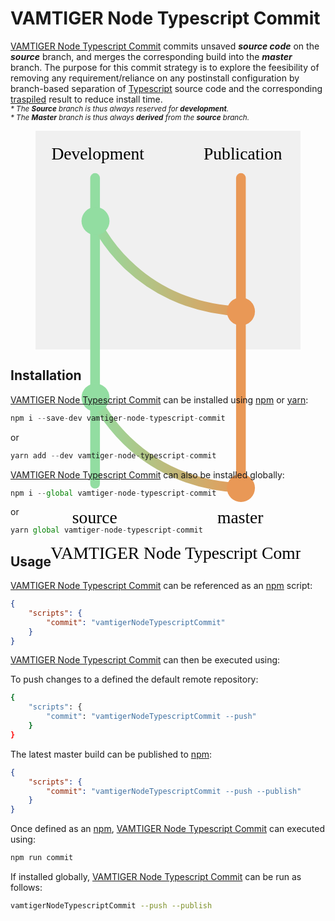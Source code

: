 # VAMTIGER Node Typescript Commit
[VAMTIGER Node Typescript Commit](https://github.com/vamtiger-project/vamtiger-node-typescript-commit) commits unsaved **_source code_** on the **_source_** branch, and merges the corresponding build into the **_master_** branch. The purpose for this commit strategy is to explore the feesibility of removing any requirement/reliance on any postinstall configuration by branch-based separation of [Typescript](https://www.typescriptlang.org/) source code and the corresponding [traspiled](https://www.stevefenton.co.uk/2012/11/compiling-vs-transpiling/) result to reduce install time.<br>
<sup>_* The **Source** branch is thus always reserved for **development**._</sup><br>
<sup>_* The **Master** branch is thus always **derived** from the **source** branch._</sup>
<figure style="height: 350px; background-color: rgb(240, 240, 240)">
    <img src="data:image/svg+xml;base64,PD94bWwgdmVyc2lvbj0iMS4wIiBlbmNvZGluZz0idXRmLTgiPz4KPCEtLSBHZW5lcmF0b3I6IEFk%0D%0Ab2JlIElsbHVzdHJhdG9yIDIxLjEuMCwgU1ZHIEV4cG9ydCBQbHVnLUluIC4gU1ZHIFZlcnNpb246%0D%0AIDYuMDAgQnVpbGQgMCkgIC0tPgo8c3ZnIHZlcnNpb249IjEuMSIgaWQ9InZhbXRpZ2VyLW5vZGUt%0D%0AdHlwZXNjcmlwdC1jb21taXQiCgkgeG1sbnM9Imh0dHA6Ly93d3cudzMub3JnLzIwMDAvc3ZnIiB4%0D%0AbWxuczp4bGluaz0iaHR0cDovL3d3dy53My5vcmcvMTk5OS94bGluayIgeD0iMHB4IiB5PSIwcHgi%0D%0AIHZpZXdCb3g9IjAgMCAyNDYgNDE0IgoJIHN0eWxlPSJlbmFibGUtYmFja2dyb3VuZDpuZXcgMCAw%0D%0AIDI0NiA0MTQ7IiB4bWw6c3BhY2U9InByZXNlcnZlIj4KPHN0eWxlIHR5cGU9InRleHQvY3NzIj4K%0D%0ACS5zdDB7Zm9udC1mYW1pbHk6J0Jhcmxvd1NlbWlDb25kZW5zZWQtUmVndWxhcic7fQoJLnN0MXtm%0D%0Ab250LXNpemU6MTZweDt9Cgkuc3Qye2ZpbGw6bm9uZTtzdHJva2U6I0U5OTg1NjtzdHJva2Utd2lk%0D%0AdGg6OTtzdHJva2UtbGluZWNhcDpyb3VuZDtzdHJva2UtbWl0ZXJsaW1pdDoxMDt9Cgkuc3Qze2Zp%0D%0AbGw6bm9uZTtzdHJva2U6IzkyRERBMTtzdHJva2Utd2lkdGg6OTtzdHJva2UtbGluZWNhcDpyb3Vu%0D%0AZDtzdHJva2UtbWl0ZXJsaW1pdDoxMDt9Cgkuc3Q0e2ZpbGw6bm9uZTtzdHJva2U6dXJsKCNtZXJn%0D%0AZV94NUZfMl8zXyk7c3Ryb2tlLXdpZHRoOjk7c3Ryb2tlLWxpbmVjYXA6cm91bmQ7c3Ryb2tlLW1p%0D%0AdGVybGltaXQ6MTA7fQoJLnN0NXtmaWxsOm5vbmU7c3Ryb2tlOiMwMDAwMDA7c3Ryb2tlLXdpZHRo%0D%0AOjk7c3Ryb2tlLW1pdGVybGltaXQ6MTA7fQoJLnN0NntmaWxsOm5vbmU7c3Ryb2tlOnVybCgjbWVy%0D%0AZ2VfeDVGXzFfM18pO3N0cm9rZS13aWR0aDo5O3N0cm9rZS1saW5lY2FwOnJvdW5kO3N0cm9rZS1t%0D%0AaXRlcmxpbWl0OjEwO30KCS5zdDd7ZmlsbDp1cmwoI21lcmdlX3g1Rl8xXzRfKTtzdHJva2U6dXJs%0D%0AKCNtZXJnZV94NUZfMV81Xyk7c3Ryb2tlLXdpZHRoOjk7c3Ryb2tlLW1pdGVybGltaXQ6MTA7fQoJ%0D%0ALnN0OHtmaWxsOiM5MkREQTE7fQoJLnN0OXtmaWxsOiNFOTk4NTY7fQo8L3N0eWxlPgo8ZyBpZD0i%0D%0AdmFtdGlnZXItbm9kZS10eXBlc2NyaXB0LWNvbW1pdF8xXyI+Cgk8ZyBpZD0iTGFiZWxzIj4KCQk8%0D%0AdGV4dCB0cmFuc2Zvcm09Im1hdHJpeCgxIDAgMCAxIDE2OC44NDY5IDM2NC40NTgpIiBjbGFzcz0i%0D%0Ac3QwIHN0MSI+bWFzdGVyPC90ZXh0PgoJCTx0ZXh0IHRyYW5zZm9ybT0ibWF0cml4KDEgMCAwIDEg%0D%0AMzQuMTU0NSAzNjQuNDU4NSkiIGNsYXNzPSJzdDAgc3QxIj5zb3VyY2U8L3RleHQ+CgkJPHRleHQg%0D%0AdHJhbnNmb3JtPSJtYXRyaXgoMSAwIDAgMSAxNC43MzA1IDI2LjQ2NjMpIiBjbGFzcz0ic3QwIHN0%0D%0AMSI+RGV2ZWxvcG1lbnQ8L3RleHQ+CgkJPHRleHQgdHJhbnNmb3JtPSJtYXRyaXgoMSAwIDAgMSAx%0D%0ANTYuMDYzMiAyNi40NjYxKSIgY2xhc3M9InN0MCBzdDEiPlB1YmxpY2F0aW9uPC90ZXh0PgoJPC9n%0D%0APgoJPGcgaWQ9ImJyYW5jaCI+CgkJPGxpbmUgaWQ9Im1hc3RlciIgY2xhc3M9InN0MiIgeDE9IjE5%0D%0AMC43IiB5MT0iNDMuOSIgeDI9IjE5MC43IiB5Mj0iMzI3LjkiLz4KCQk8bGluZSBpZD0ic291cmNl%0D%0AIiBjbGFzcz0ic3QzIiB4MT0iNTUuMyIgeTE9IjQzLjkiIHgyPSI1NS4zIiB5Mj0iMzI3LjkiLz4K%0D%0ACTwvZz4KCTxnIGlkPSJtZXJnZSI+CgkJPGxpbmVhckdyYWRpZW50IGlkPSJtZXJnZV94NUZfMl8z%0D%0AXyIgZ3JhZGllbnRVbml0cz0idXNlclNwYWNlT25Vc2UiIHgxPSI1MC43OTAxIiB5MT0iMjg5LjY3%0D%0ANDgiIHgyPSIxOTUuMjEwNyIgeTI9IjI4OS42NzQ4Ij4KCQkJPHN0b3AgIG9mZnNldD0iMCIgc3R5%0D%0AbGU9InN0b3AtY29sb3I6IzkyRERBMSIvPgoJCQk8c3RvcCAgb2Zmc2V0PSIxIiBzdHlsZT0ic3Rv%0D%0AcC1jb2xvcjojRTk5ODU2Ii8+CgkJPC9saW5lYXJHcmFkaWVudD4KCQk8cGF0aCBpZD0ibWVyZ2Vf%0D%0AeDVGXzJfMl8iIGNsYXNzPSJzdDQiIGQ9Ik01NS4zLDI0Ny40YzAsMCwzMy40LDc5LjUsMTM1LjQs%0D%0AODQuNSIvPgoJCTxwYXRoIGlkPSJtZXJnZV94NUZfMl8xXyIgY2xhc3M9InN0NSIgZD0iTTU1LjMs%0D%0AMjkwLjEiLz4KCQk8bGluZWFyR3JhZGllbnQgaWQ9Im1lcmdlX3g1Rl8xXzNfIiBncmFkaWVudFVu%0D%0AaXRzPSJ1c2VyU3BhY2VPblVzZSIgeDE9IjUwLjc5MDEiIHkxPSIxMjUuNjc0OCIgeDI9IjE5NS4y%0D%0AMTA3IiB5Mj0iMTI1LjY3NDgiPgoJCQk8c3RvcCAgb2Zmc2V0PSIwIiBzdHlsZT0ic3RvcC1jb2xv%0D%0AcjojOTJEREExIi8+CgkJCTxzdG9wICBvZmZzZXQ9IjEiIHN0eWxlPSJzdG9wLWNvbG9yOiNFOTk4%0D%0ANTYiLz4KCQk8L2xpbmVhckdyYWRpZW50PgoJCTxwYXRoIGlkPSJtZXJnZV94NUZfMV8yXyIgY2xh%0D%0Ac3M9InN0NiIgZD0iTTU1LjMsODMuNGMwLDAsMzMuNCw3OS41LDEzNS40LDg0LjUiLz4KCQk8bGlu%0D%0AZWFyR3JhZGllbnQgaWQ9Im1lcmdlX3g1Rl8xXzRfIiBncmFkaWVudFVuaXRzPSJ1c2VyU3BhY2VP%0D%0AblVzZSIgeDE9IjU1LjI5MDEiIHkxPSIxMjYuMTExOCIgeDI9IjU1LjI5MDEiIHkyPSIxMjYuMTEx%0D%0AOCI+CgkJCTxzdG9wICBvZmZzZXQ9IjAiIHN0eWxlPSJzdG9wLWNvbG9yOiNGRkZGRkYiLz4KCQkJ%0D%0APHN0b3AgIG9mZnNldD0iMSIgc3R5bGU9InN0b3AtY29sb3I6IzAwMDAwMCIvPgoJCTwvbGluZWFy%0D%0AR3JhZGllbnQ+CgkJPGxpbmVhckdyYWRpZW50IGlkPSJtZXJnZV94NUZfMV81XyIgZ3JhZGllbnRV%0D%0Abml0cz0idXNlclNwYWNlT25Vc2UiIHgxPSI1NS4yOTAxIiB5MT0iMTI2LjExMTgiIHgyPSI1NS4y%0D%0AOTAxIiB5Mj0iMTI2LjExMTgiPgoJCQk8c3RvcCAgb2Zmc2V0PSIwIiBzdHlsZT0ic3RvcC1jb2xv%0D%0AcjojRkZGRkZGIi8+CgkJCTxzdG9wICBvZmZzZXQ9IjEiIHN0eWxlPSJzdG9wLWNvbG9yOiMwMDAw%0D%0AMDAiLz4KCQk8L2xpbmVhckdyYWRpZW50PgoJCTxwYXRoIGlkPSJtZXJnZV94NUZfMV8xXyIgY2xh%0D%0Ac3M9InN0NyIgZD0iTTU1LjMsMTI2LjEiLz4KCTwvZz4KCTxnIGlkPSJjb21taXQiPgoJCTxnIGlk%0D%0APSJzb3VyY2VfMV8iPgoJCQk8Y2lyY2xlIGNsYXNzPSJzdDgiIGN4PSI1NS43IiBjeT0iMjQ3Ljki%0D%0AIHI9IjEzIi8+CgkJCTxjaXJjbGUgY2xhc3M9InN0OCIgY3g9IjU1LjciIGN5PSI4My45IiByPSIx%0D%0AMyIvPgoJCTwvZz4KCQk8ZyBpZD0ibWFzdGVyXzFfIj4KCQkJPGNpcmNsZSBjbGFzcz0ic3Q5IiBj%0D%0AeD0iMTkwLjciIGN5PSIxNjcuOSIgcj0iMTMiLz4KCQkJPGNpcmNsZSBjbGFzcz0ic3Q5IiBjeD0i%0D%0AMTkwLjciIGN5PSIzMzEuOSIgcj0iMTMiLz4KCQk8L2c+Cgk8L2c+Cgk8dGV4dCB0cmFuc2Zvcm09%0D%0AIm1hdHJpeCgxIDAgMCAxIDE0LjEwNTcgMzk3Ljc0MTcpIiBjbGFzcz0ic3QwIHN0MSI+VkFNVElH%0D%0ARVIgTm9kZSBUeXBlc2NyaXB0IENvbW1pdDwvdGV4dD4KPC9nPgo8L3N2Zz4K"/>
</figure>

## Installation
[VAMTIGER Node Typescript Commit](https://github.com/vamtiger-project/vamtiger-node-typescript-commit) can be installed using [npm](https://www.npmjs.com/) or [yarn](https://yarnpkg.com/lang/en/):
```javascript
npm i --save-dev vamtiger-node-typescript-commit
```
or
```javascript
yarn add --dev vamtiger-node-typescript-commit
```

[VAMTIGER Node Typescript Commit](https://github.com/vamtiger-project/vamtiger-node-typescript-commit) can also be installed globally:
```javascript
npm i --global vamtiger-node-typescript-commit 
```
or
```javascript
yarn global vamtiger-node-typescript-commit 
```

## Usage
[VAMTIGER Node Typescript Commit](https://github.com/vamtiger-project/vamtiger-node-typescript-commit) can be referenced as an [npm](https://www.npmjs.com/) script:
```json
{
    "scripts": {
        "commit": "vamtigerNodeTypescriptCommit"
    }
}
```

[VAMTIGER Node Typescript Commit](https://github.com/vamtiger-project/vamtiger-node-typescript-commit) can then be executed using:

To push changes to a defined the default remote repository:
```bash
{
    "scripts": {
        "commit": "vamtigerNodeTypescriptCommit --push"
    }
}
```

The latest master build can be published to [npm](https://www.npmjs.com/):
```json
{
    "scripts": {
        "commit": "vamtigerNodeTypescriptCommit --push --publish"
    }
}
```

Once defined as an [npm](https://www.npmjs.com/), [VAMTIGER Node Typescript Commit](https://github.com/vamtiger-project/vamtiger-node-typescript-commit) can executed using:
```bash
npm run commit
```

If installed globally, [VAMTIGER Node Typescript Commit](https://github.com/vamtiger-project/vamtiger-node-typescript-commit) can be run as follows:
```bash
vamtigerNodeTypescriptCommit --push --publish
```